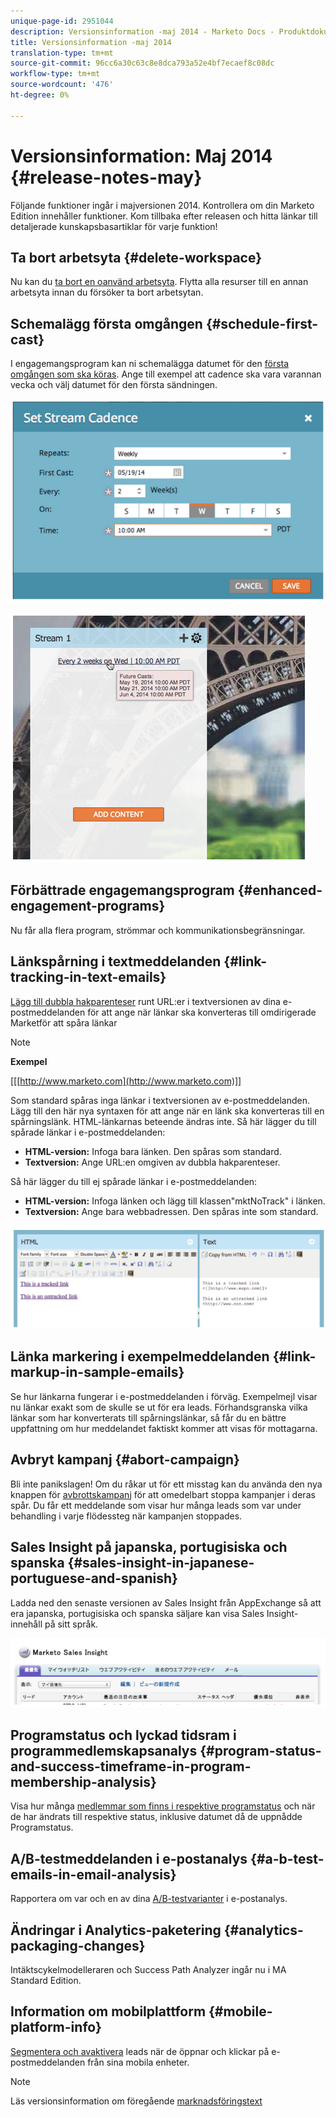```yaml
---
unique-page-id: 2951044
description: Versionsinformation -maj 2014 - Marketo Docs - Produktdokumentation
title: Versionsinformation -maj 2014
translation-type: tm+mt
source-git-commit: 96cc6a30c63c8e8dca793a52e4bf7ecaef8c08dc
workflow-type: tm+mt
source-wordcount: '476'
ht-degree: 0%

---
```



# Versionsinformation: Maj 2014 {#release-notes-may}

Följande funktioner ingår i majversionen 2014. Kontrollera om din Marketo Edition innehåller funktioner. Kom tillbaka efter releasen och hitta länkar till detaljerade kunskapsbasartiklar för varje funktion!

## Ta bort arbetsyta {#delete-workspace}

Nu kan du [ta bort en oanvänd arbetsyta](../../product-docs/administration/workspaces-and-person-partitions/delete-a-workspace.md). Flytta alla resurser till en annan arbetsyta innan du försöker ta bort arbetsytan.

## Schemalägg första omgången {#schedule-first-cast}

I engagemangsprogram kan ni schemalägga datumet för den [första omgången som ska köras](../../product-docs/email-marketing/drip-nurturing/engagement-program-streams/set-stream-cadence.md). Ange till exempel att cadence ska vara varannan vecka och välj datumet för den första sändningen.

![](assets/image2014-9-22-11-3a57-3a36.png)

![](assets/image2014-9-22-11-3a57-3a54.png)

## Förbättrade engagemangsprogram {#enhanced-engagement-programs}

Nu får alla flera program, strömmar och kommunikationsbegränsningar.

## Länkspårning i textmeddelanden {#link-tracking-in-text-emails}

[Lägg till dubbla hakparenteser](../../product-docs/email-marketing/general/functions-in-the-editor/add-tracked-links-to-a-text-email.md) runt URL:er i textversionen av dina e-postmeddelanden för att ange när länkar ska konverteras till omdirigerade Marketför att spåra länkar

>[!NOTE]
>
>**Exempel**
>
>[[[http://www.marketo.com](http://www.marketo.com)]]

Som standard spåras inga länkar i textversionen av e-postmeddelanden. Lägg till den här nya syntaxen för att ange när en länk ska konverteras till en spårningslänk. HTML-länkarnas beteende ändras inte.  Så här lägger du till spårade länkar i e-postmeddelanden:

* **HTML-version:** Infoga bara länken. Den spåras som standard.
* **Textversion:** Ange URL:en omgiven av dubbla hakparenteser.

Så här lägger du till ej spårade länkar i e-postmeddelanden:

* **HTML-version:** Infoga länken och lägg till klassen&quot;mktNoTrack&quot; i länken.
* **Textversion:** Ange bara webbadressen. Den spåras inte som standard.

![](assets/image2014-9-22-12-3a1-3a34.png)

## Länka markering i exempelmeddelanden {#link-markup-in-sample-emails}

Se hur länkarna fungerar i e-postmeddelanden i förväg. Exempelmejl visar nu länkar exakt som de skulle se ut för era leads. Förhandsgranska vilka länkar som har konverterats till spårningslänkar, så får du en bättre uppfattning om hur meddelandet faktiskt kommer att visas för mottagarna.

## Avbryt kampanj {#abort-campaign}

Bli inte panikslagen! Om du råkar ut för ett misstag kan du använda den nya knappen för [avbrottskampanj](../../product-docs/core-marketo-concepts/smart-campaigns/using-smart-campaigns/abort-a-smart-campaign.md) för att omedelbart stoppa kampanjer i deras spår. Du får ett meddelande som visar hur många leads som var under behandling i varje flödessteg när kampanjen stoppades.

## Sales Insight på japanska, portugisiska och spanska {#sales-insight-in-japanese-portuguese-and-spanish}

Ladda ned den senaste versionen av Sales Insight från AppExchange så att era japanska, portugisiska och spanska säljare kan visa Sales Insight-innehåll på sitt språk.

![](assets/image2014-9-22-12-3a2-3a12.png)

## Programstatus och lyckad tidsram i programmedlemskapsanalys {#program-status-and-success-timeframe-in-program-membership-analysis}

Visa hur många [medlemmar som finns i respektive programstatus](../../product-docs/reporting/revenue-cycle-analytics/program-analytics/build-a-program-membership-analysis-report-that-lists-leads.md) och när de har ändrats till respektive status, inklusive datumet då de uppnådde Programstatus.

## A/B-testmeddelanden i e-postanalys {#a-b-test-emails-in-email-analysis}

Rapportera om var och en av dina [A/B-testvarianter](../../product-docs/reporting/revenue-cycle-analytics/email-analysis/build-an-email-analysis-report-that-shows-program-information.md) i e-postanalys.

## Ändringar i Analytics-paketering {#analytics-packaging-changes}

Intäktscykelmodelleraren och Success Path Analyzer ingår nu i MA Standard Edition.

## Information om mobilplattform {#mobile-platform-info}

[Segmentera och avaktivera](../../product-docs/reporting/basic-reporting/report-activity/build-a-people-performance-report-with-mobile-platform-columns.md) leads när de öppnar och klickar på e-postmeddelanden från sina mobila enheter.

>[!NOTE]
>
>Läs versionsinformation om föregående [marknadsföringstext](http://docs.marketo.com/display/docs/release+notes)

